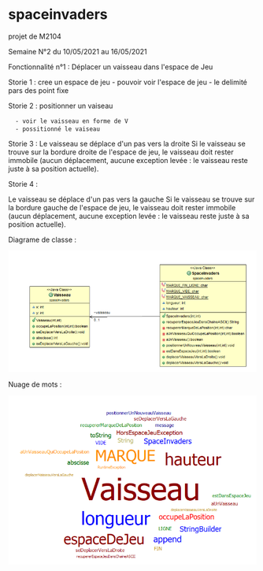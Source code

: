 # spaceinvaders
projet de M2104

Semaine N°2 du 10/05/2021 au 16/05/2021


Fonctionnalité n°1 : Déplacer un vaisseau dans l'espace de Jeu

Storie 1 : cree un espace de jeu
      - pouvoir voir l'espace de jeu
      - le delimité pars des point fixe

Storie 2 : positionner un vaiseau 

      - voir le vaisseau en forme de V
      - possitionné le vaiseau 

Storie 3 :
Le vaisseau se déplace d'un pas vers la droite
Si le vaisseau se trouve sur la bordure droite de l'espace de jeu, le vaisseau doit rester immobile (aucun déplacement, aucune exception levée : le vaisseau reste juste à sa position actuelle).

Storie 4 :

Le vaisseau se déplace d'un pas vers la gauche
Si le vaisseau se trouve sur la bordure gauche de l'espace de jeu, le vaisseau doit rester immobile (aucun déplacement, aucune exception levée : le vaisseau reste juste à sa position actuelle).

Diagrame de classe :

![diag classe S1-2](image/DiagClassS1-2.png)

Nuage de mots :

![nuage S1-2](image/NuageS1-2.png)
